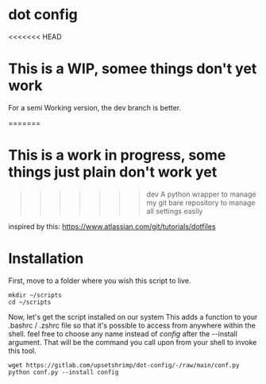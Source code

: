 # dot config
<<<<<<< HEAD
# This is a WIP, somee things don't yet work
For a semi Working version, the dev branch is better.

=======
# This is a work in progress, some things just plain don't work yet
>>>>>>> dev
A python wrapper to manage my git bare repository to manage all settings easily

inspired by this: https://www.atlassian.com/git/tutorials/dotfiles

# Installation
First, move to a folder where you wish this script to live.
```
mkdir ~/scripts
cd ~/scripts
```
Now, let's get the script installed on our system
This adds a function to your .bashrc / .zshrc file
so that it's possible to access from anywhere within the shell.
feel free to choose any name instead of _config_ after the --install argument.
That will be the command you call upon from your shell to invoke this tool.
```
wget https://gitlab.com/upsetshrimp/dot-config/-/raw/main/conf.py
python conf.py --install config

```
